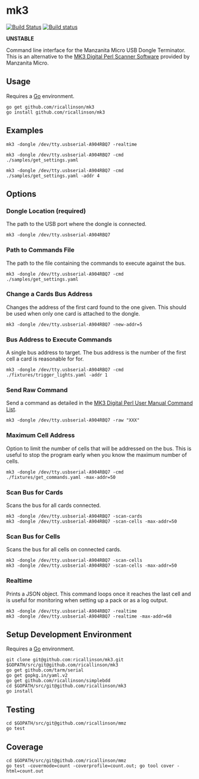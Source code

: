 # mk3

[![Build Status](https://travis-ci.org/ricallinson/mk3.svg?branch=master)](https://travis-ci.org/ricallinson/mk3) [![Build status](https://ci.appveyor.com/api/projects/status/fukrjc3xponxntry/branch/master?svg=true)](https://ci.appveyor.com/project/ricallinson/mk3/branch/master)

__UNSTABLE__

Command line interface for the Manzanita Micro USB Dongle Terminator. This is an alternative to the [MK3 Digital Perl Scanner Software](http://www.manzanitamicro.com/downloads/category/5-bms2?download=93%3Aperlscanner) provided by Manzanita Micro.

## Usage

Requires a [Go](https://golang.org/dl/) environment.

    go get github.com/ricallinson/mk3
    go install github.com/ricallinson/mk3

## Examples

	mk3 -dongle /dev/tty.usbserial-A904RBQ7 -realtime

    mk3 -dongle /dev/tty.usbserial-A904RBQ7 -cmd ./samples/get_settings.yaml

	mk3 -dongle /dev/tty.usbserial-A904RBQ7 -cmd ./samples/get_settings.yaml -addr 4

## Options

### Dongle Location (required)

The path to the USB port where the dongle is connected.

	mk3 -dongle /dev/tty.usbserial-A904RBQ7

### Path to Commands File

The path to the file containing the commands to execute against the bus.

	mk3 -dongle /dev/tty.usbserial-A904RBQ7 -cmd ./samples/get_settings.yaml

### Change a Cards Bus Address

Changes the address of the first card found to the one given. This should be used when only one card is attached to the dongle.

	mk3 -dongle /dev/tty.usbserial-A904RBQ7 -new-addr=5

### Bus Address to Execute Commands

A single bus address to target. The bus address is the number of the first cell a card is reasonable for for.

	mk3 -dongle /dev/tty.usbserial-A904RBQ7 -cmd ./fixtures/trigger_lights.yaml -addr 1

### Send Raw Command

Send a command as detailed in the [MK3 Digital Perl User Manual Command List](http://www.manzanitamicro.com/downloads/category/5-bms2?download=93%3Aperlscanner).

	mk3 -dongle /dev/tty.usbserial-A904RBQ7 -raw "XXX"

### Maximum Cell Address

Option to limit the number of cells that will be addressed on the bus. This is useful to stop the program early when you know the maximum number of cells.

	mk3 -dongle /dev/tty.usbserial-A904RBQ7 -cmd ./fixtures/get_commands.yaml -max-addr=50 

### Scan Bus for Cards

Scans the bus for all cards connected.

	mk3 -dongle /dev/tty.usbserial-A904RBQ7 -scan-cards
	mk3 -dongle /dev/tty.usbserial-A904RBQ7 -scan-cells -max-addr=50 

### Scan Bus for Cells

Scans the bus for all cells on connected cards.

	mk3 -dongle /dev/tty.usbserial-A904RBQ7 -scan-cells
	mk3 -dongle /dev/tty.usbserial-A904RBQ7 -scan-cells -max-addr=50 

### Realtime

Prints a JSON object. This command loops once it reaches the last cell and is useful for monitoring when setting up a pack or as a log output.

	mk3 -dongle /dev/tty.usbserial-A904RBQ7 -realtime
	mk3 -dongle /dev/tty.usbserial-A904RBQ7 -realtime -max-addr=68

## Setup Development Environment

Requires a [Go](https://golang.org/dl/) environment.

	git clone git@github.com:ricallinson/mk3.git $GOPATH/src/git@github.com/ricallinson/mk3
    go get github.com/tarm/serial
    go get gopkg.in/yaml.v2
    go get github.com/ricallinson/simplebdd
    cd $GOPATH/src/git@github.com/ricallinson/mk3
    go install

## Testing

	cd $GOPATH/src/git@github.com/ricallinson/mmz
	go test

## Coverage

	cd $GOPATH/src/git@github.com/ricallinson/mmz
	go test -covermode=count -coverprofile=count.out; go tool cover -html=count.out

